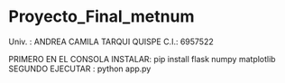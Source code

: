 # Proyecto_Final_metnum
Univ. : ANDREA CAMILA TARQUI QUISPE
C.I.: 6957522

PRIMERO EN EL CONSOLA INSTALAR:  pip install flask numpy matplotlib
SEGUNDO EJECUTAR :  python app.py
